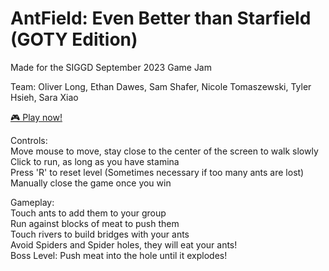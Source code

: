 # AntField: Even Better than Starfield (GOTY Edition)

Made for the SIGGD September 2023 Game Jam

Team: Oliver Long, Ethan Dawes, Sam Shafer, Nicole Tomaszewski, Tyler Hsieh, Sara Xiao

[🎮 Play now!](https://purduesiggd.github.io/game-jam-games/AntField.html)

Controls: <br>
Move mouse to move, stay close to the center of the screen to walk slowly<br>
Click to run, as long as you have stamina<br>
Press 'R' to reset level (Sometimes necessary if too many ants are lost)<br>
Manually close the game once you win<br>

Gameplay: <br>
Touch ants to add them to your group <br>
Run against blocks of meat to push them <br>
Touch rivers to build bridges with your ants <br> 
Avoid Spiders and Spider holes, they will eat your ants! <br>
Boss Level: Push meat into the hole until it explodes!
